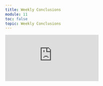 ```yaml
---
title: Weekly Conclusions
module: 11
toc: false
topic: Weekly Conclusions
---
```


<div class="embed-responsive embed-responsive-16by9"><iframe class="embed-responsive-item" src="https://www.youtube.com/embed/4JnXC7GBWF4" frameborder="0" allow="accelerometer; autoplay; encrypted-media; gyroscope; picture-in-picture" allowfullscreen></iframe></div>
